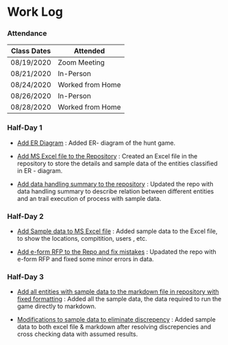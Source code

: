 # Work Log
### Attendance

| Class Dates | Attended |
|----------|-------------|
| 08/19/2020 | Zoom Meeting |
| 08/21/2020 | In-Person |
| 08/24/2020 | Worked from Home |
| 08/26/2020 | In-Person |
| 08/28/2020 | Worked from Home |

### Half-Day 1 

* [Add ER Diagram](https://github.com/sudheera96/Group-4--Hunt-game/commit/441fe276fcb3b7f61caebfe24a78512e7c4cba42) :
  Added ER- diagram of the hunt game.

* [Add MS Excel file to the Repository](https://github.com/sudheera96/Group-4--Hunt-game/commit/b3e4f921b2ac173ab4057077a89c8d788f67d3bf) :
  Created an Excel file in the repository to store the details and sample data of the entities classified in ER - diagram.

* [Add data handling summary to the repository](https://github.com/sudheera96/Group-4--Hunt-game/commit/b94ebdecfed6e6d2317bb143208415c4b0a99c5b) :
  Updated the repo with data handling summary to describe relation between different entities and an trail execution of process with sample data.

### Half-Day 2

* [Add Sample data to MS Excel file](https://github.com/sudheera96/Group-4--Hunt-game/commit/0da226f6b56726c9e6bd615caca5dc9e3a7d8ca1) :
  Added sample data to the Excel file, to show the locations, compitition, users , etc.

* [Add e-form RFP to the Repo and fix mistakes](https://github.com/sudheera96/Group-4--Hunt-game/commit/50e0652770684686234e1f5ec8fe797bc68e71dc) :
  Upadated the repo with e-form RFP and fixed some minor errors in data.

### Half-Day 3

* [Add all entities with sample data to the markdown file in repository with fixed formatting](https://github.com/sudheera96/Group-4--Hunt-game/commit/6fd91053c1fb9eec26d23c65de4e82ad6b44276d) :
  Added all the sample data, the data required to run the game directly to markdown.

* [Modifications to sample data to eliminate discrepency](https://github.com/sudheera96/Group-4--Hunt-game/commit/0110d752ef0cf2e25b8c67fe435bc3153c7eae09) :
  Added sample data to both excel file & markdown after resolving discrepencies and cross checking data with assumed results.
